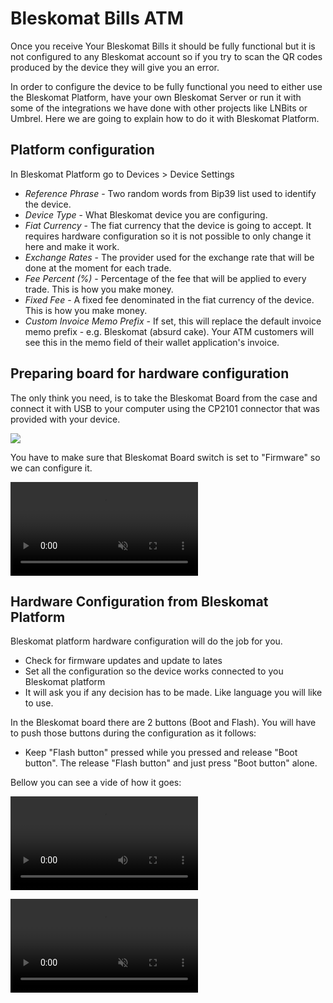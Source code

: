 # Bleskomat Bills ATM

Once you receive Your Bleskomat Bills it should be fully functional but it is not configured to any Bleskomat account so if you try to scan the QR codes produced by the device they will give you an error.

In order to configure the device to be fully functional you need to either use the Bleskomat Platform, have your own Bleskomat Server or run it with some of the integrations we have done with other projects like LNBits or Umbrel. Here we are going to explain how to do it with Bleskomat Platform.

## Platform configuration

In Bleskomat Platform go to Devices > Device Settings

- _Reference Phrase_ - Two random words from Bip39 list used to identify the device.
- _Device Type_ - What Bleskomat device you are configuring.
- _Fiat Currency_ - The fiat currency that the device is going to accept. It requires hardware configuration so it is not possible to only change it here and make it work.
- _Exchange Rates_ - The provider used for the exchange rate that will be done at the moment for each trade.
- _Fee Percent (%)_ - Percentage of the fee that will be applied to every trade. This is how you make money.
- _Fixed Fee_ - A fixed fee denominated in the fiat currency of the device. This is how you make money.
- _Custom Invoice Memo Prefix_ - If set, this will replace the default invoice memo prefix - e.g. Bleskomat (absurd cake). Your ATM customers will see this in the memo field of their wallet application's invoice.

## Preparing board for hardware configuration

The only think you need, is to take the Bleskomat Board from the case and connect it with USB to your computer using the CP2101 connector that was provided with your device.

![](./assets/bleskomat-board-connected.jpg)

You have to make sure that Bleskomat Board switch is set to "Firmware" so we can configure it.

<video controls muted>
  <source src="./assets/connect-blesko-board-to-cp2101--computer-firmware-connector.mp4" type="video/mp4">
</video>

## Hardware Configuration from Bleskomat Platform

Bleskomat platform hardware configuration will do the job for you.

- Check for firmware updates and update to lates
- Set all the configuration so the device works connected to you Bleskomat platform
- It will ask you if any decision has to be made. Like language you will like to use.

In the Bleskomat board there are 2 buttons (Boot and Flash). You will have to push those buttons during the configuration as it follows:

- Keep "Flash button" pressed while you pressed and release "Boot button". The release "Flash button" and just press "Boot button" alone.

Bellow you can see a vide of how it goes:

![](./assets/connect-blesko-board-to-cp2101--computer-firmware-connector.mp4)

<video controls muted>
  <source src="./assets/bleskomat-bills-hardware-configuration.webm" type="video/webm">
</video>

